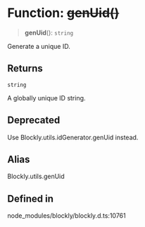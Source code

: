 # Function: ~~genUid()~~

> **genUid**(): `string`

Generate a unique ID.

## Returns

`string`

A globally unique ID string.

## Deprecated

Use Blockly.utils.idGenerator.genUid instead.

## Alias

Blockly.utils.genUid

## Defined in

node_modules/blockly/blockly.d.ts:10761

